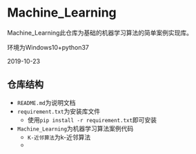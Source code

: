 # Machine_Learning

Machine_Learning此仓库为基础的机器学习算法的简单案例实现库。

环境为Windows10+python37

2019-10-23

## 仓库结构

- `README.md`为说明文档
- `requirement.txt`为安装库文件
  - 使用`pip install -r requirement.txt`即可安装
- `Machine_Learning`为机器学习算法案例代码
  - `K-近邻算法`为k-近邻算法
  - 

